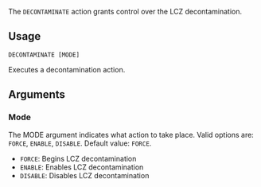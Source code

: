 The `DECONTAMINATE` action grants control over the LCZ decontamination.

## Usage
```
DECONTAMINATE [MODE]
```
Executes a decontamination action.

## Arguments
### Mode
The MODE argument indicates what action to take place. Valid options are: `FORCE`, `ENABLE`, `DISABLE`. Default value: `FORCE`.
* `FORCE`: Begins LCZ decontamination
* `ENABLE`: Enables LCZ decontamination
* `DISABLE`: Disables LCZ decontamination